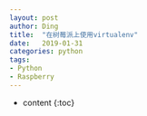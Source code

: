 ```yaml
---
layout: post
author: Ding
title:  "在树莓派上使用virtualenv"
date:   2019-01-31
categories: python
tags: 
- Python
- Raspberry
---
```


* content
{:toc}



